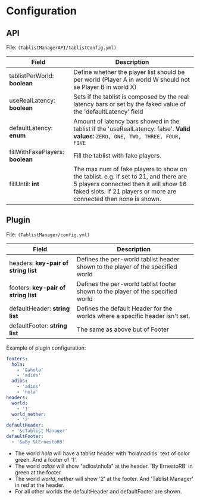 # Configuration

## API

File: `(TablistManagerAPI/tablistConfig.yml)`

| Field                            | Description                                                                                                                                                                                        |
|----------------------------------|----------------------------------------------------------------------------------------------------------------------------------------------------------------------------------------------------|
| tablistPerWorld: **boolean**     | Define whether the player list should be per world (Player A in world W should not se Player B in world X)                                                                                         | 
| useRealLatency: **boolean**      | Sets if the tablist is composed by the real latency bars or set by the faked value of the 'defaultLatency' field                                                                                   |
| defaultLatency: **enum**         | Amount of latency bars showed in the tablist if the 'useRealLatency: false'. **Valid values:** `ZERO, ONE, TWO, THREE, FOUR, FIVE`                                                                 |
| fillWithFakePlayers: **boolean** | Fill the tablist with fake players.                                                                                                                                                                |
| fillUntil: **int**               | The max num of fake players to show on the tablist. e.g. If set to 21, and there are 5 players connected then it will show 16 faked slots. If 21 players or more are connected then none is shown. |

## Plugin

File: `(TablistManager/config.yml)`

| Field                                | Description                                                                     |
|--------------------------------------|---------------------------------------------------------------------------------|
| headers: **key-pair of string list** | Defines the per-world tablist header shown to the player of the specified world |
| footers: **key-pair of string list** | Defines the per-world tablist footer shown to the player of the specified world |
| defaultHeader: **string list**       | Defines the default Header for the worlds where a specific header isn't set.    |
| defaultFooter: **string list**       | The same as above but of Footer                                                 |

Example of plugin configuration:

```yml
footers:
  hola:
    - '&ahola'
    - 'adiós'
  adios:
    - 'adios'
    - 'hola'
headers:
  world:
    - '1'
  world_nether:
    - '2'
defaultHeader:
  - '&cTablist Manager'
defaultFooter:
  - '&aBy &lErnestoRB'
```

- The world *hola* will have a tablist header with 'hola\nadiós' text of color green. And a footer of '1'.
- The world *adios* will show "adios\nhola" at the header. 'By ErnestoRB' in green at the footer.
- The world *world_nether* will show '2' at the footer. And 'Tablist Manager' in red at the header.
- For all other worlds the defaultHeader and defaultFooter are shown.